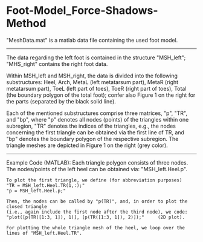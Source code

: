 # Foot-Model_Force-Shadows-Method

"MeshData.mat" is a matlab data file containing the used foot model.

__________________________________________________________________________________________________________________

The data regarding the left foot is contained in the structure "MSH_left"; "MHS_right" contains the right foot data.

Within MSH_left and MSH_right, the data is divided into the following substructures:
	Heel, Arch, MetaL (left metatarsum part), MetaR (right metatarsum part), 
	ToeL (left part of toes), ToeR (right part of toes), Total (the boundary polygon of the total foot);
	confer also Figure 1 on the right for the parts (separated by the black solid line).
	
Each of the mentioned substructures comprise three matrices, "p", "TR", and "bp", where
	"p" 				denotes all nodes (points) of the triangles within one subregion,
	"TR"				denotes the indices of the triangles, e.g., the nodes concerning the first triangle 
						can be obtained via the first line of TR, and
	"bp" 				denotes the boundary polygon of the respective subregion.
	The triangle meshes are depicted in Figure 1 on the right (grey color).
	
__________________________________________________________________________________________________________________
	
Example Code (MATLAB):
	Each triangle polygon consists of three nodes.
	The nodes/points of the left heel can be obtained via: "MSH_left.Heel.p".
	
	To plot the first triangle, we define (for abbreviation purposes)
	"TR = MSH_left.Heel.TR(1,:);"
	"p = MSH_left.Heel.p;"
	
	Then, the nodes can be called by "p(TR)", and, in order to plot the closed triangle 
	(i.e., again include the first node after the third node), we code:
	"plot([p(TR([1:3, 1]), 1)], [p(TR([1:3, 1]), 2)]);" 	(2D plot).
	
	For plotting the whole triangle mesh of the heel, we loop over the lines of "MSH_left.Heel.TR".
	
